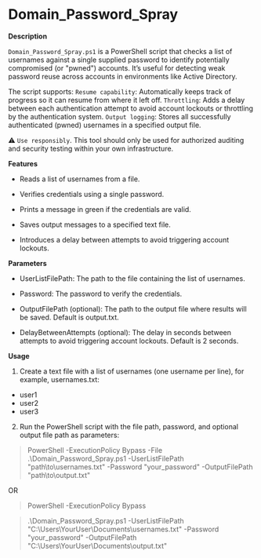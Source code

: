 # Domain_Password_Spray

**Description**

`Domain_Password_Spray.ps1` is a PowerShell script that checks a list of usernames against a single supplied password to identify potentially compromised (or "pwned") accounts. It’s useful for detecting weak password reuse across accounts in environments like Active Directory.

The script supports:
`Resume capability`: Automatically keeps track of progress so it can resume from where it left off.
`Throttling`: Adds a delay between each authentication attempt to avoid account lockouts or throttling by the authentication system.
`Output logging`: Stores all successfully authenticated (pwned) usernames in a specified output file.

⚠️ `Use responsibly`. This tool should only be used for authorized auditing and security testing within your own infrastructure.

**Features**

- Reads a list of usernames from a file.

- Verifies credentials using a single password.

- Prints a message in green if the credentials are valid.

- Saves output messages to a specified text file.

- Introduces a delay between attempts to avoid triggering account lockouts.

**Parameters**

- UserListFilePath: The path to the file containing the list of usernames.

- Password: The password to verify the credentials.

- OutputFilePath (optional): The path to the output file where results will be saved. Default is output.txt.

- DelayBetweenAttempts (optional): The delay in seconds between attempts to avoid triggering account lockouts. Default is 2 seconds.

**Usage**
1. Create a text file with a list of usernames (one username per line), for example, usernames.txt:
  - user1
  - user2
  - user3

2. Run the PowerShell script with the file path, password, and optional output file path as parameters:
  > PowerShell -ExecutionPolicy Bypass -File .\Domain_Password_Spray.ps1 -UserListFilePath "path\to\usernames.txt" -Password "your_password" -OutputFilePath "path\to\output.txt"

OR 

  > PowerShell -ExecutionPolicy Bypass

  > .\Domain_Password_Spray.ps1 -UserListFilePath "C:\Users\YourUser\Documents\usernames.txt" -Password "your_password" -OutputFilePath "C:\Users\YourUser\Documents\output.txt"



